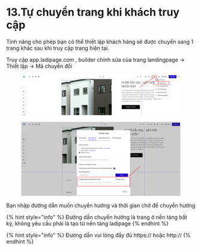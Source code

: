 # 13.Tự chuyển trang khi khách truy cập

Tính năng cho phép bạn có thể thiết lập khách hàng sẽ được chuyển sang 1 trang khác sau khi truy cập  trang hiện tại.

Truy cập app.ladipage.com , builder chỉnh sửa của trang landingpage -> Thiết lập -> Mã chuyển đổi&#x20;

<figure><img src=".gitbook/assets/image (1436).png" alt=""><figcaption></figcaption></figure>

<figure><img src=".gitbook/assets/image (1437).png" alt=""><figcaption></figcaption></figure>

Bạn nhập đường dẫn muốn chuyển hướng và thời gian chờ để chuyển hướng&#x20;

{% hint style="info" %}
Đường dẫn chuyển hướng là trang ở nền tảng bất kỳ, không yêu cầu phải là tạo từ nền tảng ladipage
{% endhint %}

{% hint style="info" %}
Đương dẫn vui lòng đầy đủ https:// hoặc http://
{% endhint %}
